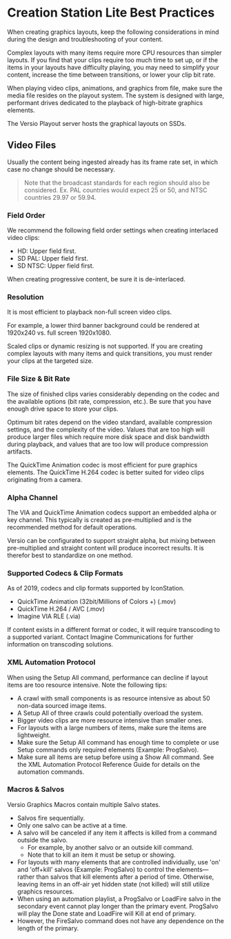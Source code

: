 <!--
Title : 2084300354_csl_best_practices_explanation

- Created : 2021-12-29 18:30
- Updated :
- Author : James Rivers
- Written against (version):
- Sources :
	- Versio Graphics Layout Creation Guidelines_4.2
- Author Notes :
- Tags : [!versio_graphics_moc](../../!versio_graphics_moc.md)
-->
# Creation Station Lite Best Practices
When creating graphics  layouts,  keep  the following  considerations  in  mind  during the  design  and troubleshooting of  your  content. 

Complex layouts  with  many  items  require  more  CPU  resources  than  simpler  layouts. If  you  find  that your  clips  require too  much  time  to  set  up,  or  if  the  items  in  your  layouts  have  difficulty  playing,  you may need  to  simplify  your  content,  increase  the  time  between  transitions,  or  lower  your  clip bit rate. 

When playing video  clips,  animations,  and graphics  from  file,  make  sure  the  media  file  resides  on the playout  system.  The system is  designed  with  large,  performant  drives  dedicated  to  the  playback of high-bitrate  graphics  elements. 

The Versio Playout server hosts the graphical layouts on SSDs. 

## Video Files 
Usually  the  content  being  ingested  already  has  its  frame rate  set,  in  which  case no  change should  be necessary. 

> Note that  the  broadcast  standards  for  each  region  should  also  be  considered.  Ex. PAL countries  would  expect  25  or 50,  and  NTSC  countries  29.97 or 59.94. 

### Field Order 
We recommend the  following  field order  settings  when creating  interlaced  video  clips: 
- HD: Upper field first. 
- SD PAL: Upper  field first. 
- SD NTSC: Upper  field first. 

When creating progressive  content,  be sure it  is  de-interlaced.   

### Resolution 
It is  most efficient to  playback  non-full screen  video  clips. 

For  example,  a  lower  third  banner  background could  be  rendered  at  1920x240 vs.  full  screen  1920x1080.   

Scaled  clips  or  dynamic  resizing  is  not  supported.  If  you  are  creating complex  layouts  with  many  items and  quick  transitions,  you  must  render your  clips  at  the  targeted  size. 

### File Size & Bit Rate

The size of  finished  clips  varies  considerably  depending on  the codec  and  the  available options  (bit  rate, compression,  etc.). Be  sure  that  you  have enough  drive space  to  store your  clips. 

Optimum  bit  rates  depend  on  the video  standard,  available  compression  settings,  and the  complexity  of the  video.  Values  that  are  too  high will produce  larger  files  which  require  more  disk  space  and  disk bandwidth  during  playback,  and  values  that  are  too  low  will  produce  compression  artifacts. 

The  QuickTime Animation  codec  is  most  efficient  for  pure  graphics  elements.  The QuickTime  H.264 codec  is  better  suited  for  video  clips  originating from a  camera. 

### Alpha Channel 
The VIA  and  QuickTime Animation  codecs  support  an  embedded  alpha  or  key  channel.  This  typically  is created  as pre-multiplied  and  is  the  recommended  method  for  default  operations.  

Versio  can  be configurated  to  support  straight  alpha,  but  mixing  between  pre-multiplied and  straight  content  will produce  incorrect  results.  It  is  therefor  best  to  standardize  on  one  method. 

### Supported  Codecs & Clip Formats 
As of 2019, codecs  and clip  formats  supported  by  IconStation.

- QuickTime  Animation  (32bit/Millions  of  Colors  +) (.mov)
- QuickTime  H.264  / AVC  (.mov) 
- Imagine  VIA  RLE  (.via) 

If  content  exists  in a  different  format  or  codec,  it  will  require  transcoding  to  a  supported  variant.  Contact Imagine  Communications  for  further  information  on  transcoding  solutions. 

### XML Automation  Protocol 
When using  the Setup  All  command,  performance  can  decline  if  layout  items  are  too  resource  intensive.   Note the following tips: 

- A crawl with  small  components  is  as  resource intensive as  about  50  non-data  sourced  image  items.   
- A Setup  All of  three  crawls  could  potentially overload the  system. 
- Bigger video  clips  are  more  resource  intensive  than  smaller  ones.   
- For layouts  with a  large  numbers  of  items,  make  sure  the  items  are  lightweight. 
- Make sure  the Setup  All  command  has  enough  time to  complete  or  use Setup  commands  only required  elements  (Example: ProgSalvo).   
- Make sure all  items  are setup  before using a  Show  All  command. See  the  XML  Automation  Protocol  Reference  Guide  for  details  on  the automation  commands. 

### Macros & Salvos
  Versio Graphics  Macros  contain  multiple  Salvo  states. 
  - Salvos fire  sequentially.   
  - Only one salvo  can  be active at  a  time.   
  - A salvo will be  canceled if  any item  it  affects  is  killed  from  a  command  outside the salvo. 
	  - For example,  by  another  salvo  or  an  outside kill  command.  
	  - Note  that  to  kill  an  item it  must  be  setup  or showing. 
  - For layouts  with  many  elements  that  are controlled  individually,  use  'on'  and  'off+kill'  salvos (Example:  ProgSalvo)  to  control  the  elements—rather  than  salvos  that  kill  elements  after  a  period of time.  Otherwise,  leaving  items  in  an off-air  yet  hidden state  (not  killed)  will still  utilize  graphics resources. 
  - When using an automation  playlist,  a  ProgSalvo  or  LoadFire  salvo  in  the secondary  event  cannot  play longer  than  the primary  event.  ProgSalvo  will play  the  Done  state  and  LoadFire  will  Kill at  end  of primary. 
  - However,  the  FireSalvo  command  does  not  have any  dependence  on  the length  of  the primary. 



